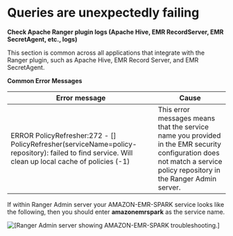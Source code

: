 # Queries are unexpectedly failing<a name="emr-ranger-troubleshooting-queries-failed"></a>

**Check Apache Ranger plugin logs \(Apache Hive, EMR RecordServer, EMR SecretAgent, etc\., logs\)**

This section is common across all applications that integrate with the Ranger plugin, such as Apache Hive, EMR Record Server, and EMR SecretAgent\.

**Common Error Messages**


| Error message | Cause | 
| --- | --- | 
|  ERROR PolicyRefresher:272 \- \[\] PolicyRefresher\(serviceName=policy\-repository\): failed to find service\. Will clean up local cache of policies \(\-1\)   |  This error messages means that the service name you provided in the EMR security configuration does not match a service policy repository in the Ranger Admin server\.  | 

If within Ranger Admin server your AMAZON\-EMR\-SPARK service looks like the following, then you should enter **amazonemrspark** as the service name\.

![\[Ranger Admin server showing AMAZON-EMR-SPARK troubleshooting.\]](http://docs.aws.amazon.com/emr/latest/ManagementGuide/images/ranger-amazon-emr-spark-troubleshooting.png)